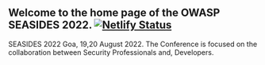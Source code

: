 


## Welcome to the home page of the OWASP SEASIDES 2022. [![Netlify Status](https://api.netlify.com/api/v1/badges/97acbed8-2008-470d-b15f-9e740c5e6371/deploy-status)](https://app.netlify.com/sites/seasides-conference-2022/deploys)

SEASIDES 2022 Goa, 19,20 August 2022. The Conference is focused on the collaboration between Security Professionals and, Developers.
